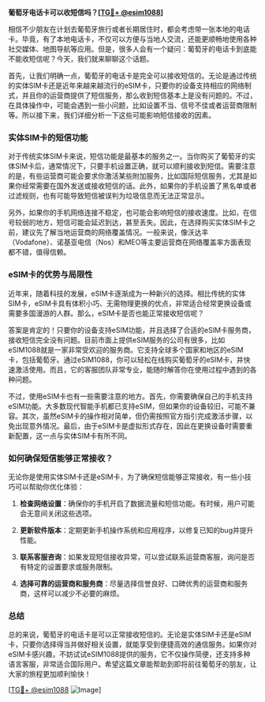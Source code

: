 **葡萄牙电话卡可以收短信吗？[[TG💪+ @esim1088](https://t.me/s/esim1088)]**

相信不少朋友在计划去葡萄牙旅行或者长期居住时，都会考虑带一张本地的电话卡。毕竟，有了本地电话卡，不仅可以方便与当地人交流，还能更顺畅地使用各种社交媒体、地图导航等应用。但是，很多人会有一个疑问：葡萄牙的电话卡到底能不能收短信呢？今天，我们就来聊聊这个话题。

首先，让我们明确一点，葡萄牙的电话卡是完全可以接收短信的。无论是通过传统的实体SIM卡还是近年来越来越流行的eSIM卡，只要你的设备支持相应的网络制式，并且你的运营商提供了短信服务，那么收到短信基本上是没有问题的。不过，在具体操作中，可能会遇到一些小问题，比如设置不当、信号不佳或者运营商限制等。所以接下来，我们详细分析一下这些可能影响短信接收的因素。

### 实体SIM卡的短信功能

对于传统实体SIM卡来说，短信功能是最基本的服务之一。当你购买了葡萄牙的实体SIM卡后，通常情况下，只要手机设置正确，就可以顺利接收到短信。需要注意的是，有些运营商可能会要求你激活某些附加服务，比如国际短信服务，尤其是如果你经常需要在国外发送或接收短信的话。此外，如果你的手机设置了黑名单或者过滤规则，也有可能导致短信被误判为垃圾信息而无法正常显示。

另外，如果你的手机网络连接不稳定，也可能会影响短信的接收速度。比如，在信号较弱的地方，短信可能会延迟到达，甚至丢失。因此，在选择购买实体SIM卡之前，建议先了解当地运营商的网络覆盖情况。一般来说，像沃达丰（Vodafone）、诺基亚电信（Nos）和MEO等主要运营商在网络覆盖率方面表现都不错，值得信赖。

### eSIM卡的优势与局限性

近年来，随着科技的发展，eSIM卡逐渐成为一种新兴的选择。相比传统的实体SIM卡，eSIM卡具有体积小巧、无需物理更换的优点，非常适合经常更换设备或需要多国漫游的人群。那么，eSIM卡是否也能正常接收短信呢？

答案是肯定的！只要你的设备支持eSIM功能，并且选择了合适的eSIM卡服务商，接收短信完全没有问题。目前市面上提供eSIM服务的公司有很多，比如eSIM1088就是一家非常受欢迎的服务商。它支持全球多个国家和地区的eSIM卡，包括葡萄牙。通过eSIM1088，你可以轻松在线购买葡萄牙的eSIM卡，并快速激活使用。而且，它的客服团队非常专业，能随时解答你在使用过程中遇到的各种问题。

不过，使用eSIM卡也有一些需要注意的地方。首先，你需要确保自己的手机支持eSIM功能。大多数现代智能手机都已支持eSIM，但如果你的设备较旧，可能不兼容。其次，虽然eSIM卡的操作相对简单，但仍需按照官方指引完成激活步骤，以免出现意外情况。最后，由于eSIM卡是虚拟形式存在，因此在更换设备时需要重新配置，这一点与实体SIM卡有所不同。

### 如何确保短信能够正常接收？

无论你是使用实体SIM卡还是eSIM卡，为了确保短信能够正常接收，有一些小技巧可以帮助你优化体验：

1. **检查网络设置**：确保你的手机开启了数据流量和短信功能。有时候，用户可能会无意间关闭这些选项。
   
2. **更新软件版本**：定期更新手机操作系统和应用程序，以修复已知的bug并提升性能。

3. **联系客服咨询**：如果发现短信接收异常，可以尝试联系运营商客服，询问是否有特定的设置要求或服务限制。

4. **选择可靠的运营商和服务商**：尽量选择信誉良好、口碑优秀的运营商和服务商，这样可以减少不必要的麻烦。

### 总结

总的来说，葡萄牙的电话卡是可以正常接收短信的。无论是实体SIM卡还是eSIM卡，只要你选择得当并做好相关设置，就能享受到便捷高效的通信服务。如果你对eSIM卡感兴趣，不妨试试eSIM1088提供的服务，它不仅操作简便，还支持多种语言客服，非常适合国际用户。希望这篇文章能帮助到即将前往葡萄牙的朋友，让大家的旅程更加顺利愉快！

[[TG💪+ @esim1088](https://t.me/s/esim1088) ![Image](https://i.postimg.cc/4NQfJmqS/Snipaste-2025-05-13-00-14-12.png)]